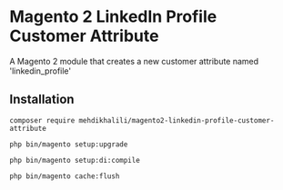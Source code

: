 # Magento 2 LinkedIn Profile Customer Attribute
A Magento 2 module that creates a new customer attribute named 'linkedin_profile'

## Installation
```console
composer require mehdikhalili/magento2-linkedin-profile-customer-attribute
```
```console
php bin/magento setup:upgrade
```
```console
php bin/magento setup:di:compile
```
```console
php bin/magento cache:flush
```
